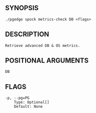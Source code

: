 ## SYNOPSIS
    ./pgedge spock metrics-check DB <flags>
 
## DESCRIPTION
    Retrieve advanced DB & OS metrics.
 
## POSITIONAL ARGUMENTS
    DB
 
## FLAGS
    -p, --pg=PG
        Type: Optional[]
        Default: None
